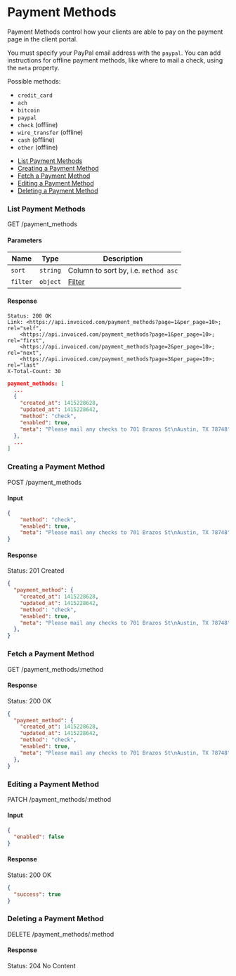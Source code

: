 Payment Methods
====

Payment Methods control how your clients are able to pay on the payment page in the client portal.

You must specify your PayPal email address with the `paypal`. You can add instructions for offline payment methods, like where to mail a check, using the `meta` property.

Possible methods:
- `credit_card`
- `ach`
- `bitcoin`
- `paypal`
- `check` (offline)
- `wire_transfer` (offline)
- `cash` (offline)
- `other` (offline)

* [List Payment Methods](#list-payment-methods)
* [Creating a Payment Method](#creating-a-payment-method)
* [Fetch a Payment Method](#fetch-a-payment-method)
* [Editing a Payment Method](#editing-a-payment-method)
* [Deleting a Payment Method](#deleting-a-payment-method)

### List Payment Methods

  GET /payment_methods

#### Parameters

Name | Type | Description
-----|------|-------------
`sort`|`string`|Column to sort by, i.e. `method asc`
`filter`|`object`|[Filter](../README.md#filter)

#### Response

```
Status: 200 OK
Link: <https://api.invoiced.com/payment_methods?page=1&per_page=10>; rel="self",
    <https://api.invoiced.com/payment_methods?page=1&per_page=10>; rel="first",
    <https://api.invoiced.com/payment_methods?page=2&per_page=10>; rel="next",
    <https://api.invoiced.com/payment_methods?page=3&per_page=10>; rel="last"
X-Total-Count: 30
```

```json
payment_methods: [
  ...
  {
    "created_at": 1415228628,
    "updated_at": 1415228642,
    "method": "check",
    "enabled": true,
    "meta": "Please mail any checks to 701 Brazos St\nAustin, TX 78748"
  },
  ...
]
```

### Creating a Payment Method

  POST /payment_methods

#### Input

```json
{
    "method": "check",
    "enabled": true,
    "meta": "Please mail any checks to 701 Brazos St\nAustin, TX 78748"
}
```

#### Response

  Status: 201 Created

```json
{
  "payment_method": {
    "created_at": 1415228628,
    "updated_at": 1415228642,
    "method": "check",
    "enabled": true,
    "meta": "Please mail any checks to 701 Brazos St\nAustin, TX 78748"
  },
}
```

### Fetch a Payment Method

  GET /payment_methods/:method

#### Response

  Status: 200 OK

```json
{
  "payment_method": {
    "created_at": 1415228628,
    "updated_at": 1415228642,
    "method": "check",
    "enabled": true,
    "meta": "Please mail any checks to 701 Brazos St\nAustin, TX 78748"
  },
}
```

### Editing a Payment Method

  PATCH /payment_methods/:method

#### Input

```json
{
  "enabled": false
}
```

#### Response

  Status: 200 OK

```json
{
  "success": true
}
```

### Deleting a Payment Method

  DELETE /payment_methods/:method

#### Response

  Status: 204 No Content